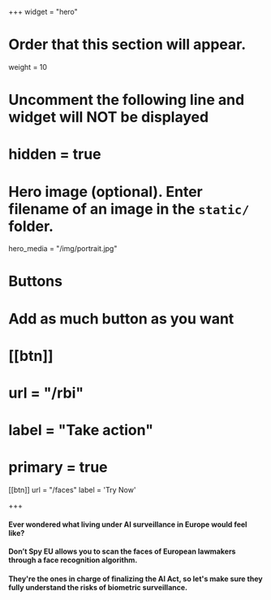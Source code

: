 +++
widget = "hero"
# Order that this section will appear.
weight = 10

# Uncomment the following line and widget will NOT be displayed
# hidden = true

# Hero image (optional). Enter filename of an image in the `static/` folder.
hero_media = "/img/portrait.jpg"

# Buttons
# Add as much button as you want

# [[btn]]
#   url = "/rbi"
#   label = "Take action"
#   primary = true

[[btn]]
  url = "/faces"
  label = 'Try Now'

+++

#### Ever wondered what living under AI surveillance in Europe would feel like?

#### Don’t Spy EU allows you to scan the faces of European lawmakers through a face recognition algorithm.

#### They're the ones in charge of finalizing the AI Act, so let's make sure they fully understand the risks of biometric surveillance.


